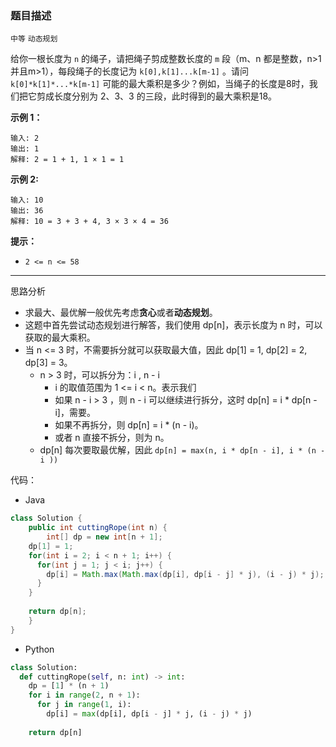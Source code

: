 ### 题目描述

`中等` `动态规划`

给你一根长度为 `n` 的绳子，请把绳子剪成整数长度的 `m` 段（m、n 都是整数，n>1并且m>1），每段绳子的长度记为 `k[0],k[1]...k[m-1]` 。请问 `k[0]*k[1]*...*k[m-1]` 可能的最大乘积是多少？例如，当绳子的长度是8时，我们把它剪成长度分别为 2、3、3 的三段，此时得到的最大乘积是18。

**示例 1：**

```
输入: 2
输出: 1
解释: 2 = 1 + 1, 1 × 1 = 1
```

**示例 2:**

```
输入: 10
输出: 36
解释: 10 = 3 + 3 + 4, 3 × 3 × 4 = 36
```

**提示：**

- `2 <= n <= 58`

---

思路分析

- 求最大、最优解一般优先考虑**贪心**或者**动态规划**。
- 这题中首先尝试动态规划进行解答，我们使用 dp[n]，表示长度为 n 时，可以获取的最大乘积。
- 当 n <= 3 时，不需要拆分就可以获取最大值，因此 dp[1] = 1, dp[2] = 2, dp[3] = 3。
  - n > 3 时，可以拆分为：i , n - i 
    - i  的取值范围为  1 <= i < n。表示我们
    - 如果 n - i > 3 ，则 n - i 可以继续进行拆分，这时 dp[n] = i * dp[n - i]，需要。
    - 如果不再拆分，则 dp[n] = i * (n - i)。
    - 或者 n 直接不拆分，则为 n。
  - dp[n] 每次要取最优解，因此 `dp[n] = max(n, i * dp[n - i], i * (n - i ))`

代码：

- Java

```java
class Solution {
	public int cuttingRope(int n) {
		int[] dp = new int[n + 1];
    dp[1] = 1;
    for(int i = 2; i < n + 1; i++) {
      for(int j = 1; j < i; j++) {
        dp[i] = Math.max(Math.max(dp[i], dp[i - j] * j), (i - j) * j);
      }
    }
    
    return dp[n];
	}
}
```

- Python

```python
class Solution:
  def cuttingRope(self, n: int) -> int:
    dp = [1] * (n + 1)
    for i in range(2, n + 1):
      for j in range(1, i):
        dp[i] = max(dp[i], dp[i - j] * j, (i - j) * j)
    
    return dp[n]

```

